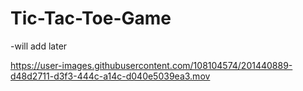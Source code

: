 # Tic-Tac-Toe-Game
 -will add later


https://user-images.githubusercontent.com/108104574/201440889-d48d2711-d3f3-444c-a14c-d040e5039ea3.mov

